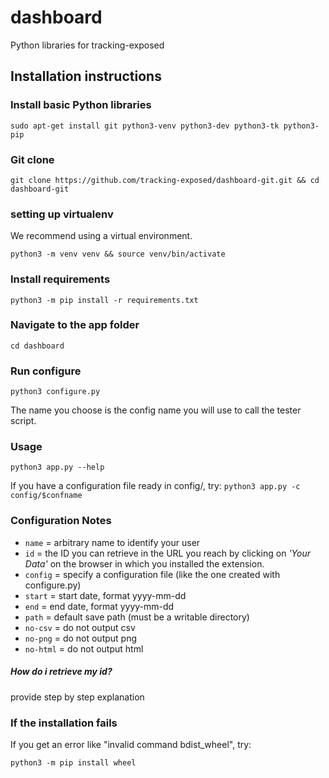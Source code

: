 # dashboard
Python libraries for tracking-exposed

## Installation instructions

### Install basic Python libraries
```
sudo apt-get install git python3-venv python3-dev python3-tk python3-pip
```

### Git clone
```
git clone https://github.com/tracking-exposed/dashboard-git.git && cd dashboard-git
```

### setting up virtualenv
We recommend using a virtual environment.
```
python3 -m venv venv && source venv/bin/activate
```

### Install requirements
```
python3 -m pip install -r requirements.txt
```

### Navigate to the app folder
```
cd dashboard
```

### Run configure
```
python3 configure.py
```

The name you choose is the config name you will use to call the tester script.


### Usage
```
python3 app.py --help
```
If you have a configuration file ready in config/, try:
`python3 app.py -c config/$confname`

### Configuration Notes

* `name` = arbitrary name to identify your user
* `id` = the ID you can retrieve in the URL you reach by clicking on *'Your Data'* on the browser in which you installed the extension.
* `config` = specify a configuration file (like the one created with configure.py)
* `start` = start date, format yyyy-mm-dd
* `end` = end date, format yyyy-mm-dd
* `path` = default save path (must be a writable directory)
* `no-csv` = do not output csv
* `no-png` = do not output png
* `no-html` = do not output html

##### How do i retrieve my id?

provide step by step explanation

### If the installation fails
If you get an error like "invalid command bdist\_wheel", try:
```
python3 -m pip install wheel
```

